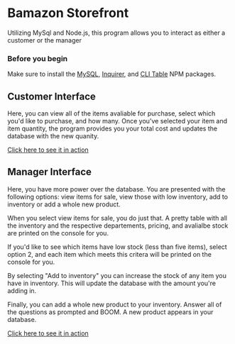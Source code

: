 <h1>Bamazon Storefront</h1>

<p>Utilizing MySql and Node.js, this program allows you to interact as either a customer or the manager</p>

<h3>Before you begin</h3>
<p>Make sure to install the <a href="https://www.npmjs.com/package/mysql">MySQL</a>, <a href="https://www.npmjs.com/package/inquirer">Inquirer</a>, and <a href="https://www.npmjs.com/package/cli-table">CLI Table</a> NPM packages.

<h2>Customer Interface</h2>
<p>Here, you can view all of the items avaliable for purchase, select which you'd like to purchase, and how many. Once you've selected your item and item quantity, the program provides you your total cost and updates the database with the new quanity.</p>
<a href="https://drive.google.com/open?id=1dtW83aF8ka8XMGxZMs-aK2CgbcxVRNjt">Click here to see it in action</a>


<h2>Manager Interface</h2>
<p>Here, you have more power over the database. You are presented with the following options: view items for sale, view those with low inventory, add to inventory or add a whole new product.</p>
<p>When you select view items for sale, you do just that. A pretty table with all the inventory and the respective departements, pricing, and avalialbe stock are printed on the console for you.</p>
<p>If you'd like to see which items have low stock (less than five items), select option 2, and each item which meets this critera will be printed on the console for you.</p>
<p>By selecting "Add to inventory" you can increase the stock of any item you have in inventory. This will update the database with the amount you're adding in.</p>
<p>Finally, you can add a whole new product to your inventory. Answer all of the questions as prompted and BOOM. A new product appears in your database.</p>
<a href="https://drive.google.com/open?id=1HSCayLbvp4XMRiO1ql6xG_vrrWxrDS2J">Click here to see it in action</a>
